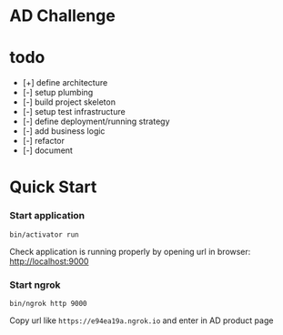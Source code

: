 # AD Challenge

# todo
* [+] define architecture
* [-] setup plumbing
* [-] build project skeleton
* [-] setup test infrastructure
* [-] define deployment/running strategy
* [-] add business logic
* [-] refactor
* [-] document

# Quick Start

### Start application

`bin/activator run`

Check application is running properly by opening url in browser: [http://localhost:9000](http://localhost:9000)

### Start ngrok
`bin/ngrok http 9000`

Copy url like `https://e94ea19a.ngrok.io` and enter in AD product page


